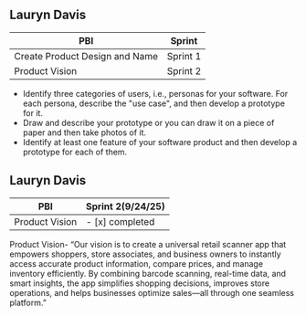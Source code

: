 ## Lauryn Davis

| PBI           | Sprint   |
|---------------|----------|
| Create Product Design and Name | Sprint 1 |
| Product Vision| Sprint 2|

- Identify three categories of users, i.e., personas for your software. For each persona, describe the "use case", and then develop a prototype for it. 
- Draw and describe your prototype or you can draw it on a piece of paper and then take photos of it.
- Identify at least one feature of your software product and then develop a prototype for each of them.       

## Lauryn Davis 
| PBI        | Sprint 2(9/24/25)|
|------------|------------------|
|Product Vision |- [x] completed|


Product Vision- 
“Our vision is to create a universal retail scanner app that empowers shoppers, store associates, and business owners to instantly access accurate product information, compare prices, and manage inventory efficiently. By combining barcode scanning, real-time data, and smart insights, the app simplifies shopping decisions, improves store operations, and helps businesses optimize sales—all through one seamless platform.”









